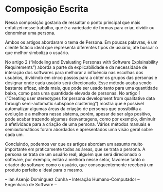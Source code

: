 # Composição Escrita

Nessa composição gostaria de ressaltar o ponto principal que mais enfatizei nesse trabalho, que é a variedade de formas para criar, dividir ou denominar uma persona.

Ambos os artigos abordaram o tema de Persona. Em poucas palavras, é um cliente fictício ideal que representa diferentes tipos de usuário, até buscar o que melhor simboliza o usuário.

No artigo 2 (“Modeling and Evaluating Personas with Software Explainability Requirements”) aborda a parte da explicabilidade e da necessidade de interação dos softwares para melhorar a influência nas escolhas dos usuários, dividindo em cinco passos para a obter os grupos das personas e designar onde cada usuário será direcionado. Esse método acaba sendo bastante eficaz, ainda mais, que pode ser usado tanto para uma quantidade baixa, como para uma quantidade elevada de personas.  No artigo 1 (“Creating user stereotypes for persona development from qualitative data through semi-automatic subspace clustering”) mostra que é possível automatizar algumas áreas da criação de personas que possibilita a evolução e a melhora nesse sistema, porém, apesar de ser algo positivo, pode acabar trazendo algumas desvantagens, como por exemplo, diminuir a efetividade para a criação de uma persona. Vários métodos manuais e semiautomáticos foram abordados e apresentados uma visão geral sobre cada um.

Concluindo, podemos ver que os artigos abordam um assunto muito importante em praticamente todas as áreas, que se trata a persona. A persona se trata de um usuário real, alguém que será direcionado o software, por exemplo, então a melhora nesse setor, favorece tanto o criador do software como o usuário, que consequentemente receberá um produto perfeito e ideal para o mesmo.

– Ian Asenjo Dominguez Cunha –
 Interação Humano-Computador –
 Engenharia de Software –

